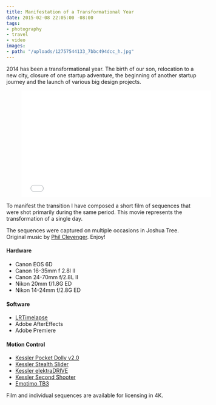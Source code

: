 ```yaml
---
title: Manifestation of a Transformational Year
date: 2015-02-08 22:05:00 -08:00
tags:
- photography
- travel
- video
images:
- path: "/uploads/12757544133_7bbc494dcc_h.jpg"
---
```


2014 has been a transformational year. The birth of our son, relocation to a new city, closure of one startup adventure, the beginning of another startup journey and the launch of various big design projects.

<figure class="video">
<iframe src="//player.vimeo.com/video/115954075?color=ffffff&portrait=0" width="500" height="281" frameborder="0" webkitallowfullscreen mozallowfullscreen allowfullscreen></iframe>
</figure>

To manifest the transition I have composed a short film of sequences that were shot primarily during the same period. This movie represents the transformation of a single day.

The sequences were captured on multiple occasions in Joshua Tree. Original music by [Phil Clevenger](http://blog.pamandphil.com/category/phils-photos/). Enjoy!

#### Hardware

* Canon EOS 6D
* Canon 16-35mm f 2.8l II
* Canon 24-70mm f/2.8L II
* Nikon 20mm f/1.8G ED
* Nikon 14-24mm f/2.8G ED

#### Software

* [LRTimelapse](http://lrtimelapse.com/)
* Adobe AfterEffects
* Adobe Premiere

#### Motion Control

* [Kessler Pocket Dolly v2.0](http://www.kesslercrane.com/product-p/pocket_dolly_v2.htm)
* [Kessler Stealth Slider](http://www.kesslercrane.com/product-p/stealth_carbon.htm) 
* [Kessler elektraDRIVE](http://www.kesslercrane.com/category-s/197.htm)
* [Kessler Second Shooter](http://www.kesslercrane.com/product-p/kessler_second_shooter.htm)
* [Emotimo TB3](http://store.emotimo.com/tb3-black-p2.aspx)

Film and individual sequences are available for licensing in 4K.
